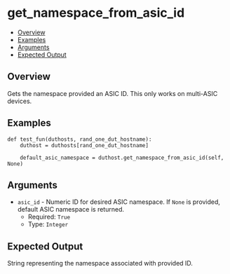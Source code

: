 # get_namespace_from_asic_id

- [Overview](#overview)
- [Examples](#examples)
- [Arguments](#arguments)
- [Expected Output](#expected-output)

## Overview
Gets the namespace provided an ASIC ID. This only works on multi-ASIC devices.

## Examples
```
def test_fun(duthosts, rand_one_dut_hostname):
    duthost = duthosts[rand_one_dut_hostname]

    default_asic_namespace = duthost.get_namespace_from_asic_id(self, None)
```

## Arguments
- `asic_id` - Numeric ID for desired ASIC namespace. If `None` is provided, default ASIC namespace is returned.
    - Required: `True`
    - Type: `Integer`

## Expected Output
String representing the namespace associated with provided ID.